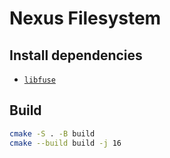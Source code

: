 # Nexus Filesystem

## Install dependencies

* [`libfuse`](https://github.com/libfuse/libfuse/releases)

## Build

```sh
cmake -S . -B build
cmake --build build -j 16
```

